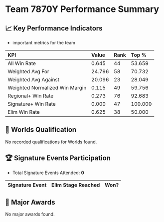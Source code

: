 # Team 7870Y Performance Summary

## 📈 Key Performance Indicators
- important metrics for the team

| KPI | Value | Rank | Top % |
|:---|:-----|:----|:-----|
| All Win Rate | 0.645 | 44 | 53.659 |
| Weighted Avg For | 24.796 | 58 | 70.732 |
| Weighted Avg Against | 20.096 | 23 | 28.049 |
| Weighted Normalized Win Margin | 0.115 | 49 | 59.756 |
| Regional+ Win Rate | 0.273 | 76 | 92.683 |
| Signature+ Win Rate | 0.000 | 47 | 100.000 |
| Elim Win Rate | 0.625 | 38 | 50.000 |


## 🎯 Worlds Qualification
No recorded qualifications for Worlds found.

## 🏆 Signature Events Participation
- Total Signature Events Attended: **0**

| Signature Event | Elim Stage Reached | Won? |
|:----------------|:-------------------|:----|


## 🥇 Major Awards
No major awards found.
